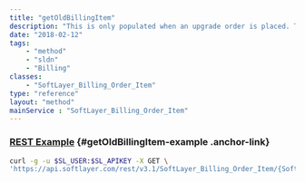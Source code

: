 ```yaml
---
title: "getOldBillingItem"
description: "This is only populated when an upgrade order is placed. The old billing item represents what the billing was before the upgrade happened."
date: "2018-02-12"
tags:
    - "method"
    - "sldn"
    - "Billing"
classes:
    - "SoftLayer_Billing_Order_Item"
type: "reference"
layout: "method"
mainService : "SoftLayer_Billing_Order_Item"
---
```


### [REST Example](#getOldBillingItem-example) <a href="/article/rest/"><i class="fas fa-question"></i></a> {#getOldBillingItem-example .anchor-link} 
```bash
curl -g -u $SL_USER:$SL_APIKEY -X GET \
'https://api.softlayer.com/rest/v3.1/SoftLayer_Billing_Order_Item/{SoftLayer_Billing_Order_ItemID}/getOldBillingItem'
```
